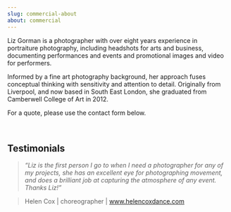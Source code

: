 ```yaml
---
slug: commercial-about
about: commercial
---
```


Liz Gorman is a photographer with over eight years experience in portraiture photography, including headshots for arts and business, documenting performances and events and promotional images and video for performers.

Informed by a fine art photography background, her approach fuses conceptual thinking with sensitivity and attention to detail. Originally from Liverpool, and now based in South East London, she graduated from Camberwell College of Art in 2012.

For a quote, please use the contact form below.

&nbsp;

## Testimonials

> _“Liz is the first person I go to when I need a photographer for any of my projects, she has an excellent eye for photographing movement, and does a brilliant job at capturing the atmosphere of any event. Thanks Liz!”_

> Helen Cox | choreographer |
> <a href="http://www.helencoxdance.com/" target="_blank" rel="noreferrer"> www.helencoxdance.com </a>
